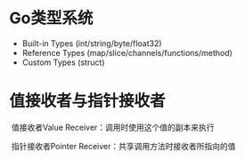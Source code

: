 # Go类型系统

- Built-in Types (int/string/byte/float32)
- Reference Types (map/slice/channels/functions/method)
- Custom Types (struct)



# 值接收者与指针接收者

​	值接收者Value Receiver：调用时使用这个值的副本来执行



​	指针接收者Pointer Receiver：共享调用方法时接收者所指向的值

